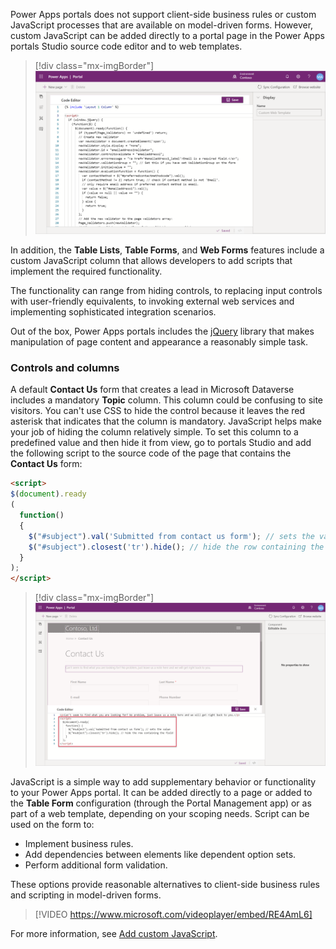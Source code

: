 Power Apps portals does not support client-side business rules or custom JavaScript processes that are available on model-driven forms. However, custom JavaScript can be added directly to a portal page in the Power Apps portals Studio source code editor and to web templates.

> [!div class="mx-imgBorder"]
> [![Screenshot of custom JavaScript added in Portals Studio source code editor.](../media/javascript-template.png)](../media/javascript-template.png#lightbox)

In addition, the **Table Lists**, **Table Forms**, and **Web Forms** features include a custom JavaScript column that allows developers to add scripts that implement the required functionality.

The functionality can range from hiding controls, to replacing input controls with user-friendly equivalents, to invoking external web services and implementing sophisticated integration scenarios.

Out of the box, Power Apps portals includes the [jQuery](https://jquery.com/?azure-portal=true) library that makes manipulation of page content and appearance a reasonably simple task.

### Controls and columns

A default **Contact Us** form that creates a lead in Microsoft Dataverse includes a mandatory **Topic** column. This column could be confusing to site visitors. You can't use CSS to hide the control because it leaves the red asterisk that indicates that the column is mandatory. JavaScript helps make your job of hiding the column relatively simple. To set this column to a predefined value and then hide it from view, go to portals Studio and add the following script to the source code of the page that contains the **Contact Us** form:

```html
<script>
$(document).ready
(
  function()
  {
    $("#subject").val('Submitted from contact us form'); // sets the value
    $("#subject").closest('tr').hide(); // hide the row containing the column
  }
);
</script>
```

> [!div class="mx-imgBorder"]
> [![Screenshot of script added to the source code of the page.](../media/javascript-page.png)](../media/javascript-page.png#lightbox)

JavaScript is a simple way to add supplementary behavior or functionality to your Power Apps portal. It can be added directly to a page or added to the **Table Form** configuration (through the Portal Management app) or as part of a web template, depending on your scoping needs. Script can be used on the form to:

* Implement business rules.
* Add dependencies between elements like dependent option sets.
* Perform additional form validation.

These options provide reasonable alternatives to client-side business rules and scripting in model-driven forms.

> [!VIDEO https://www.microsoft.com/videoplayer/embed/RE4AmL6]

For more information, see [Add custom JavaScript](https://docs.microsoft.com/powerapps/maker/portals/configure/add-custom-javascript/?azure-portal=true).
